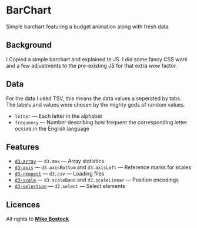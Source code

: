 # BarChart
Simple barchart featuring a budget animation along with fresh data.
## Background
I Copied a simple barchart and explained te JS. I did some fancy CSS work and a few adjustments to the pre-existing JS for that extra *wow* factor.
## Data
For the data I used TSV, this means the data values a seperated by tabs. The labels and values were chosen by the mighty gods of random values.
*   `letter` — Each letter in the alphabet
*   `frequency` — Number describing how frequent the corresponding letter
    occurs in the English language
## Features
*   [`d3-array`](https://github.com/d3/d3-array#api-reference)
    — `d3.max`
    — Array statistics
*   [`d3-axis`](https://github.com/d3/d3-axis#api-reference)
    — `d3.axisBottom` and `d3.axisLeft`
    — Reference marks for scales
*   [`d3-request`](https://github.com/d3/d3-request#api-reference)
    — `d3.csv`
    — Loading files
*   [`d3-scale`](https://github.com/d3/d3-scale#api-reference)
    — `d3.scaleBand` and `d3.scaleLinear`
    — Position encodings
*   [`d3-selection`](https://github.com/d3/d3-selection#api-reference)
    — `d3.select`
    — Select elements
## Licences
All rights to [**Mike Bostock**](https://bl.ocks.org/mbostock)
